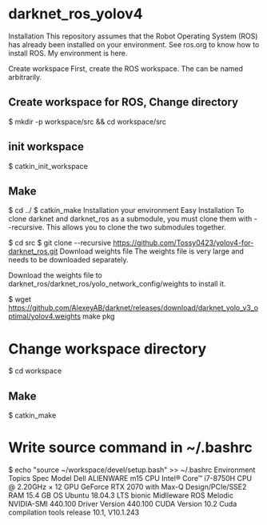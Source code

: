 # darknet_ros_yolov4

Installation
This repository assumes that the Robot Operating System (ROS) has already been installed on your environment. See ros.org to know how to install ROS. My environment is here.

Create workspace
First, create the ROS workspace. The <workspace> can be named arbitrarily.

## Create workspace for ROS, Change directory
$ mkdir -p workspace/src && cd workspace/src

## init workspace
$ catkin_init_workspace

## Make
$ cd ../
$ catkin_make
Installation your environment
Easy Installation
To clone darknet and darknet_ros as a submodule, you must clone them with --recursive. This allows you to clone the two submodules together.

$ cd src
$ git clone --recursive https://github.com/Tossy0423/yolov4-for-darknet_ros.git
Download weights file
The weights file is very large and needs to be downloaded separately.

Download the weights file to darknet_ros/darknet_ros/yolo_network_config/weights to install it.

$ wget https://github.com/AlexeyAB/darknet/releases/download/darknet_yolo_v3_optimal/yolov4.weights
make pkg
# Change workspace directory
$ cd workspace

## Make
$ catkin_make

# Write source command in ~/.bashrc
$ echo "source ~/workspace/devel/setup.bash" >> ~/.bashrc
Environment
Topics	Spec
Model	Dell ALIENWARE m15
CPU	Intel® Core™ i7-8750H CPU @ 2.20GHz × 12
GPU	GeForce RTX 2070 with Max-Q Design/PCIe/SSE2
RAM	15.4 GB
OS	Ubuntu 18.04.3 LTS bionic
Midlleware	ROS Melodic
NVIDIA-SMI	440.100
Driver Version	440.100
CUDA Version	10.2
Cuda compilation tools	release 10.1, V10.1.243
